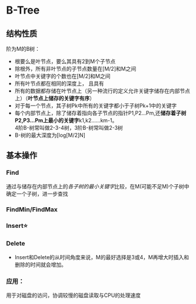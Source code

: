 # B-Tree
## 结构性质
阶为M的B树：
* 根要么是叶节点，要么其具有2到M个子节点
* 除根外，所有非叶节点的子节点数量在[M/2]和M之间
* 叶节点中关键字的个数也在[M/2]和M之间
* 所有叶节点都在相同的深度上， 且具有
* 所有的数据都存储在叶节点上（另一种流行的定义允许关键字储存在内部节点上）（**叶节点上储存的关键字有序**）
* 对于每一个节点，其子树Pk中所有的关键字都小于子树Pk+1中的关键字
* 每个内部节点上，除了储存着指向各子节点的指针P1,P2...Pm,还**储存着子树P2,P3...Pm上最小的关键字**k1,k2......km-1。  
4阶B-树常叫做2-3-4树，3阶B-树常叫做2-3树  
* B-树的最大深度为[log[M/2]N]

## 基本操作
### Find
通过与储存在内部节点上的*各子树的最小关键字*比较，在M(可能不足M)个子树中确定一个子树，进一步查找
### FindMin/FindMax
### Insert⭐

### Delete


* Insert和Delete的从时间角度来说，M的最好选择是3或4，M再增大时插入和删除的时间就会增加。

### 应用：
用于对磁盘的访问，协调较慢的磁盘读取与CPU的处理速度